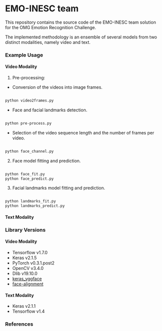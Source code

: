# EMO-INESC team 
This repository contains the source code of the EMO-INESC team solution for the OMG Emotion Recognition Challenge.

The implemented methodology is an ensemble of several models from two distinct modalities, namely video and text.


### Example Usage
#### Video Modality

1. Pre-processing:

- Conversion of the videos into image frames.
~~~bash

python video2frames.py

~~~

- Face and facial landmarks detection.
~~~bash

python pre-process.py

~~~

- Selection of the video sequence length and the number of frames per video.
~~~bash

python face_channel.py

~~~


2. Face model fitting and prediction.
~~~bash

python face_fit.py
python face_predict.py

~~~


3. Facial landmarks model fitting and prediction.
~~~bash

python landmarks_fit.py
python landmarks_predict.py

~~~


#### Text Modality




### Library Versions
#### Video Modality
- Tensorflow v1.7.0
- Keras v2.1.5
- PyTorch v0.3.1.post2
- OpenCV v3.4.0
- Dlib v19.10.0
- [keras_vggface](https://github.com/rcmalli/keras-vggface)
- [face-alignment](https://github.com/1adrianb/face-alignment)

#### Text Modality
- Keras v2.1.1
- Tensorflow v1.4

### References
